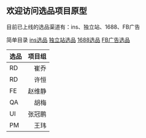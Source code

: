 ## 欢迎访问选品项目原型

目前已上线的选品渠道有：ins、独立站、1688、FB广告


简单目录
[ins选品](https://williamwei2013.github.io/selectionV1/start.html#g=1&p=ins%E9%80%89%E5%93%81%E5%BA%93-%E5%BE%85%E9%80%89)
[独立站选品](https://williamwei2013.github.io/selectionV1/start.html#g=1&p=%E7%8B%AC%E7%AB%8B%E7%AB%99%E9%80%89%E5%93%81%E5%BA%93-%E5%BE%85%E9%80%89)
[1688选品](https://williamwei2013.github.io/selectionV1/start.html#g=1&p=1_1-1688-__)
[FB广告选品](https://williamwei2013.github.io/selectionV1/start.html#g=1&p=fb%E5%B9%BF%E5%91%8A%E9%80%89%E5%93%81%E5%BA%93-pop-%E5%BE%85%E9%80%89)

选品|项目组|
-|-:|
RD |崔乔|
RD |许恒|
FE |赵维静|
QA |胡梅|
UI |张冠鹏|
PM |王玮|

